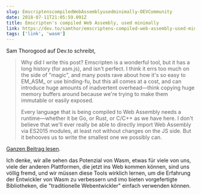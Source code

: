 ```yaml
---
slug: EmscriptenscompiledWebAssemblyusedminimally-DEVCommunity
date: 2018-07-11T21:05:59.091Z
title: Emscripten's compiled Web Assembly, used minimally
link: https://dev.to/samthor/emscriptens-compiled-web-assembly-used-minimally-4fd4
tags: ['link', 'wasm']
---
```

Sam Thorogood auf Dev.to schreibt,

> Why did I write this post? Emscripten is a wonderful tool, but it has a long history (for asm.js), and isn't perfect. I think it errs too much on the side of "magic", and many posts rave about how it's so easy to EM_ASM_ or use binding-fu, but this all comes at a cost, and can introduce huge amounts of inadvertent overhead&#x2014;think copying huge memory buffers around because we're trying to make them immutable or easily exposed.
> 
> Every language that is being compiled to Web Assembly needs a runtime&#x2014;whether it be Go, or Rust, or C/C++ as we have here. I don't believe that we'll ever really be able to directly import Web Assembly via ES2015 modules, at least not without changes on the JS side. But it behooves us to write the smallest one we possibly can.


[Ganzen Beitrag lesen](https://dev.to/samthor/emscriptens-compiled-web-assembly-used-minimally-4fd4).

Ich denke, wir alle sehen das Potenzial von Wasm, etwas für viele von uns, viele der anderen Plattformen, die jetzt ins Web kommen können, sind uns völlig fremd, und wir müssen diese Tools wirklich lernen, um die Erfahrung der Entwickler von Wasm zu verbessern und imo bieten vorgefertigte Bibliotheken, die "traditionelle Webentwickler" einfach verwenden können.
